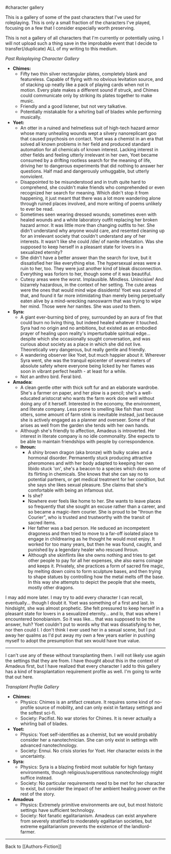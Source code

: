#character gallery 

This is a gallery of some of the past characters that I've used for roleplaying.  This is only a small fraction of the characters I've played, focusing on a few that I consider especially worth preserving.

This is not a gallery of all characters that I'm currently or potentially using.  I will not upload such a thing save in the improbable event that I decide to transfer(/duplicate) ALL of my writing to this medium.

_Past Roleplaying Character Gallery_
* **Chimes:**
	* Fifty two thin silver rectangular plates, completely blank and featureless.  Capable of flying with no obvious levitation source, and of stacking up neatly like a pack of playing cards when not in motion.  Every plate makes a different sound if struck, and Chimes could communicate only by striking its plates together to make music.
	* Friendly and a good listener, but not very talkative.
	* Potentially mistakable for a whirling ball of blades while performing musically.
* **Yoet:**
	* An otter in a ruined and helmetless suit of high-tech hazard armor whose many unhealing wounds wept a silvery nanoreplicant goo that caused psychosis on contact.  Yoet was a chemist in an era that solved all known problems in her field and produced standard automation for all chemicals of known interest.  Lacking interest in other fields and feeling utterly irrelevant in her own, Yoet became consumed by a drifting rootless search for the meaning of life, driving her to dangerous experiments that did nothing to answer her questions.  Half mad and dangerously unhuggable, but utterly nonviolent.
	* Disappointed to be misunderstood and in truth quite hard to comprehend, she couldn't make friends who comprehended or even recognized her search for meaning.  Which didn't stop it from happening, it just meant that there was a lot more wandering alone through ruined places involved, and more writing of poems unlikely to ever be read.
	* Sometimes seen wearing dressed wounds; sometimes even with healed wounds and a white laboratory outfit replacing her broken hazard armor.  It was little more than changing outfits to her.  She didn't understand why anyone would care, and resented cleaning up for an irrelevant society that couldn't understand any of her interests.  It wasn't like she could /die/ of nanite infestation.  Was she supposed to keep herself in a pleasant state for lovers in a sexualized eternity?  
	* She didn't have a better answer than the search for love, but it dissatisfied her like everything else.  The hypersexual areas were a ruin to her, too.  They were just another kind of bleak disconnection.  Everything was forlorn to her, though some of it was beautiful.
	* Cutesy areas were the worst.  Implausible.  Mindless.  Unincisive!  And bizarrely hazardous, in the context of her setting.  The cute areas were the ones that would mind wipe dissidents!  Yoet was scared of that, and found it far more intimidating than merely being perpetually eaten alive by a mind-wrecking nanoswarm that was trying to wipe her mind.  Those were *her* nanites.  She was *used* to them.
* **Syra:**
	* A giant ever-burning bird of prey, surrounded by an aura of fire that could burn no living thing, but indeed healed whatever it touched.  Syra had no origin and no ambitions, but existed as an embodied prayer of healing upon reality's imperturbable spiritual edge... despite which she occasionally sought conversation, and was curious about society as a place in which she did not live.  Theoretically very dangerous, but really gentle and friendly.
	* A wandering observer like Yoet, but much happier about it.  Wherever Syra went, she was the tranquil epicenter of several meters of absolute safety where everyone being licked by her flames was soon in vibrant perfect health - at least for a while.
	* Not an anthro bird.  Feral bird.
* **Amadea:**
	* A clean gentle otter with thick soft fur and an elaborate wardrobe.  She's a farmer on paper, and her plow is a pencil; she's a well-educated aristocrat who wants the farm work done well without doing any of it herself.  Interested in the economy, the environment, and literate company.  Less prone to smelling like fish than most otters, some amount of farm stink is inevitable instead, just because she is actively engaged as a planner and overseer.  Some of that arises as well from the garden she tends with her own hands.
	* Although she's friendly to affection, Amadeus is introverted.  Her interest in literate company is no idle commonality.  She expects to be able to maintain friendships with people by correspondence.
  * **Ihroun:**
	  * A shiny brown dragon (aka bronze) with bulky scales and a hormonal disorder.  Permanently stuck producing attractive pheromones and with her body adapted to keeping her own libido stuck 'on', she's a beacon to a species which does some of its flirting in chemicals.  She knows that she can say no to potential partners, or get medical treatment for her condition, but she says she likes sexual pleasure.  She claims that she's comfortable with being an infamous slut.
	  * Is she?
	  * Nowhere ever feels like home to her.  She wants to leave places so frequently that she sought an excuse rather than a career, and so became a magic-item courier.  She is proud to be "Ihroun the Courier", who is trusted and trustworthy with the transit of sacred items.
	  * Her father was a bad person.  He seduced an incompetent dragoness and then tried to move to a far-off isolated place to engage in childrearing as he thought he would most enjoy.  It worked for too many years, but then he was found, caught, and punished by a legendary healer who rescued Ihroun.
	  * Although she skinflints like she owns nothing and tries to get other people to pay for all her expenses, she also earns coinage and keeps it.  Privately, she practices a form of sacred fire magic, by melting down coins to form sculpture bases, and then trying to shape statues by controlling how the metal melts off the base.  In this way she attempts to depict the people that she meets, mostly other dragons.


I may add more later.  I may try to add every character I can recall, eventually... though I doubt it.  Yoet was something of a first and last.  In hindsight, she was almost prophetic.  She felt pressured to keep herself in a pleasant state for lovers in a sexualized eternity... and lo, that was where I encountered bonobianism.  So it was like...  that was supposed to be the answer, huh?  Yoet couldn't put to words why that was dissatisfying to her, nor then could I.  I don't think I ever used her in a sexual scene, but I put away her qualms as I'd put away my own a few years earlier in pushing myself to adopt the presumption that sex would have true value.

---
I can't use any of these without transplanting them.  I will not likely use again the settings that they are from.  I have thought about this in the context of Amadeus first, but I have realized that every character I add to this gallery has a kind of transplantation requirement profile as well.  I'm going to write that out here.

_Transplant Profile Gallery_
* **Chimes:**
  * Physics:  Chimes is an artifact creature.  It requires some kind of no-profile source of mobility, and can only exist in fantasy settings and the softest sci-fi.
  * Society:  Pacifist.  No war stories for Chimes.  It is never actually a whirling ball of blades.
* **Yoet:**
  * Physics:  Yoet self-identifies as a chemist, but we would probably consider her a nanotechnician.  She can only exist in settings with advanced nanotechnology.
  * Society:  Ennui.  No crisis stories for Yoet.  Her character exists in the uncertainty.
* **Syra:**
  * Physics:  Syra is a blazing firebird most suitable for high fantasy environments, though religious/superstitious nanotechnology might suffice instead.
  * Society:  No particular requirements need to be met for her character to exist, but consider the impact of her ambient healing power on the rest of the story.
* **Amadeus**
  * Physics:  Extremely primitive environments are out, but most historic settings have sufficient technology.
  * Society:  Not fanatic egalitarianism.  Amadeus can exist anywhere from severely stratified to moderately egalitarian societies, but extreme egalitarianism prevents the existence of the landlord-farmer.

---
Back to [[Authors-Fiction]]


[//begin]: # "Autogenerated link references for markdown compatibility"
[Author's Fiction]: authors-fiction.md "Author's Fiction"
[//end]: # "Autogenerated link references"